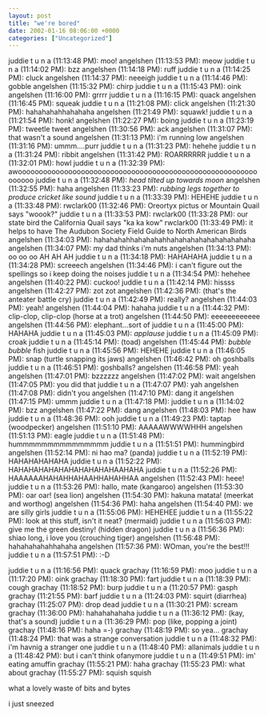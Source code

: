 ```yaml
---
layout: post
title: "we're bored"
date: 2002-01-16 08:06:00 +0000
categories: ["Uncategorized"]
---
```


juddie t u n a (11:13:48 PM): moo!
angelshen (11:13:53 PM): meow
juddie t u n a (11:14:02 PM): bzz
angelshen (11:14:18 PM): ruff
juddie t u n a (11:14:25 PM): cluck
angelshen (11:14:37 PM): neeeigh
juddie t u n a (11:14:46 PM): gobble
angelshen (11:15:32 PM): chirp
juddie t u n a (11:15:43 PM): oink
angelshen (11:16:00 PM): grrrr
juddie t u n a (11:16:15 PM): quack
angelshen (11:16:45 PM): squeak
juddie t u n a (11:21:08 PM): click
angelshen (11:21:30 PM): hahahahahhahahaha
angelshen (11:21:49 PM): squawk!
juddie t u n a (11:21:54 PM): honk!
angelshen (11:22:27 PM): boing
juddie t u n a (11:23:19 PM): tweetle tweet
angelshen (11:30:56 PM): ack
angelshen (11:31:07 PM): that wasn't a sound
angelshen (11:31:13 PM): i'm running low
angelshen (11:31:16 PM): ummm....purr
juddie t u n a (11:31:23 PM): hehehe
juddie t u n a (11:31:24 PM): ribbit
angelshen (11:31:42 PM): ROARRRRRR
juddie t u n a (11:32:01 PM): howl
juddie t u n a (11:32:39 PM): awooooooooooooooooooooooooooooooooooooooooooooooooooooooooooooooo
juddie t u n a (11:32:48 PM): *head tilted up towards moon*
angelshen (11:32:55 PM): haha
angelshen (11:33:23 PM): *rubbing legs together to produce cricket like sound*
juddie t u n a (11:33:39 PM): HEHEHE
juddie t u n a (11:33:48 PM): rwclark00 (11:32:46 PM): Oreortyx pictus or Mountain Quail says "woook?"
juddie t u n a (11:33:53 PM): rwclark00 (11:33:28 PM): our state bird the California Quail says "ka ka kow"
rwclark00 (11:33:49 PM): it helps to have The Audubon Society Field Guide to North American Birds
angelshen (11:34:03 PM): hahahahahhahahahahhahahahahahahahahahaha
angelshen (11:34:07 PM): my dad thinks i'm nuts
angelshen (11:34:13 PM): oo oo oo AH AH AH
juddie t u n a (11:34:18 PM): HAHAHAHA
juddie t u n a (11:34:28 PM): screeech
angelshen (11:34:46 PM): i can't figure out the spellings so i keep doing the noises
juddie t u n a (11:34:54 PM): hehehee
angelshen (11:40:22 PM): cuckoo!
juddie t u n a (11:42:14 PM): hissss
angelshen (11:42:27 PM): zot zot
angelshen (11:42:36 PM): (that's the anteater battle cry)
juddie t u n a (11:42:49 PM): really?
angelshen (11:44:03 PM): yeah!
angelshen (11:44:04 PM): hahaha
juddie t u n a (11:44:32 PM): clip-clop, clip-clop (horse at a trot)
angelshen (11:44:50 PM): eeeeeeeeeeee
angelshen (11:44:56 PM): elephant...sort of
juddie t u n a (11:45:00 PM): HAHAHA
juddie t u n a (11:45:03 PM): *applause*
juddie t u n a (11:45:09 PM): croak
juddie t u n a (11:45:14 PM): (toad)
angelshen (11:45:44 PM): *bubble bubble* fish
juddie t u n a (11:45:56 PM): HEHEHE
juddie t u n a (11:46:05 PM): snap (turtle snapping its jaws)
angelshen (11:46:42 PM): oh goshballs
juddie t u n a (11:46:51 PM): goshballs?
angelshen (11:46:58 PM): yeah
angelshen (11:47:01 PM): bzzzzzz
angelshen (11:47:02 PM): wait
angelshen (11:47:05 PM): you did that
juddie t u n a (11:47:07 PM): yah
angelshen (11:47:08 PM): didn't you
angelshen (11:47:10 PM): dang it
angelshen (11:47:15 PM): ummm
juddie t u n a (11:47:18 PM): juddie t u n a (11:14:02 PM): bzz
angelshen (11:47:22 PM): dang
angelshen (11:48:03 PM): hee haw
juddie t u n a (11:48:36 PM): ooh
juddie t u n a (11:49:23 PM): taptap (woodpecker)
angelshen (11:51:10 PM): AAAAAWWWWHHH
angelshen (11:51:13 PM): eagle
juddie t u n a (11:51:48 PM): hummmmmmmmmmmmmmm
juddie t u n a (11:51:51 PM): hummingbird
angelshen (11:52:14 PM): ni hao ma? (panda)
juddie t u n a (11:52:19 PM): HAHAHAHAHAHA
juddie t u n a (11:52:22 PM): HAHAHAHAHAHAHAHAHAHAHAAHAHA
juddie t u n a (11:52:26 PM): HAAAAAAHAHAHHAHAAHHAHAHHAA
angelshen (11:52:43 PM): heee!
juddie t u n a (11:53:26 PM): hallo, mate (kangaroo)
angelshen (11:53:30 PM): oar oar!  (sea lion)
angelshen (11:54:30 PM): hakuna matata!  (meerkat and worthog)
angelshen (11:54:36 PM): haha
angelshen (11:54:40 PM): we are silly girls
juddie t u n a (11:55:06 PM): HEHEHEE
juddie t u n a (11:55:22 PM): look at this stuff, isn't it neat? (mermaid)
juddie t u n a (11:56:03 PM): give me the green destiny! (hidden dragon)
juddie t u n a (11:56:36 PM): shiao long, i love you (crouching tiger)
angelshen (11:56:48 PM): hahahahahahhahaha
angelshen (11:57:36 PM): WOman, you're the best!!!
juddie t u n a (11:57:51 PM): :-D

juddie t u n a (11:16:56 PM): quack
grachay (11:16:59 PM): moo
juddie t u n a (11:17:20 PM): oink
grachay (11:18:30 PM): fart
juddie t u n a (11:18:39 PM): cough
grachay (11:18:52 PM): burp
juddie t u n a (11:20:57 PM): gasph
grachay (11:21:55 PM): barf
juddie t u n a (11:24:03 PM): squirt (diarrhea)
grachay (11:25:07 PM): drop dead
juddie t u n a (11:30:21 PM): scream
grachay (11:36:00 PM): hahahahahaha
juddie t u n a (11:36:12 PM): (kay, that's a sound)
juddie t u n a (11:36:29 PM): pop (like, popping a joint)
grachay (11:48:16 PM): haha =-)
grachay (11:48:19 PM): so yea...
grachay (11:48:24 PM): that was a strange conversation
juddie t u n a (11:48:32 PM): i'm havnig a stranger one
juddie t u n a (11:48:40 PM): allanimals
juddie t u n a (11:48:42 PM): but i can't think ofanymore
juddie t u n a (11:49:51 PM): im' eating amuffin
grachay (11:55:21 PM): haha
grachay (11:55:23 PM): what about
grachay (11:55:27 PM): squish squish

what a lovely waste of bits and bytes

i just sneezed
